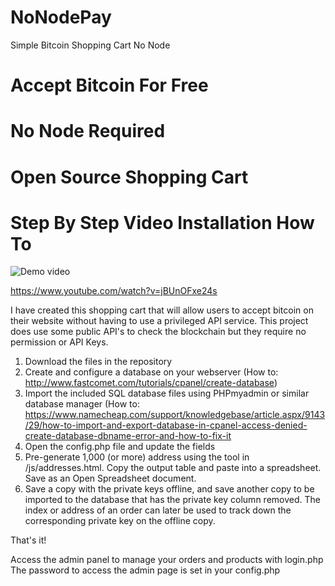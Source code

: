 # NoNodePay
 Simple Bitcoin Shopping Cart No Node


# Accept Bitcoin For Free   #
#   No Node Required        #
# Open Source Shopping Cart #

# Step By Step Video Installation How To

![Demo video](https://coinables.github.io/demo.gif)

https://www.youtube.com/watch?v=jBUnOFxe24s

I have created this shopping cart that will allow users to accept bitcoin on their website without having to use a privileged API service. 
This project does use some public API's to check the blockchain but they require no permission or API Keys. 


1. Download the files in the repository
2. Create and configure a database on your webserver (How to: http://www.fastcomet.com/tutorials/cpanel/create-database)
3. Import the included SQL database files using PHPmyadmin or similar database manager (How to: https://www.namecheap.com/support/knowledgebase/article.aspx/9143/29/how-to-import-and-export-database-in-cpanel-access-denied-create-database-dbname-error-and-how-to-fix-it
4. Open the config.php file and update the fields
5. Pre-generate 1,000 (or more) address using the tool in /js/addresses.html. Copy the output table and paste into a spreadsheet. Save as an Open Spreadsheet document.
6. Save a copy with the private keys offline, and save another copy to be imported to the database that has the private key column removed. The index or address of an order can later be used to track down the corresponding private key on the offline copy. 

That's it!

Access the admin panel to manage your orders and products with login.php
The password to access the admin page is set in your config.php
